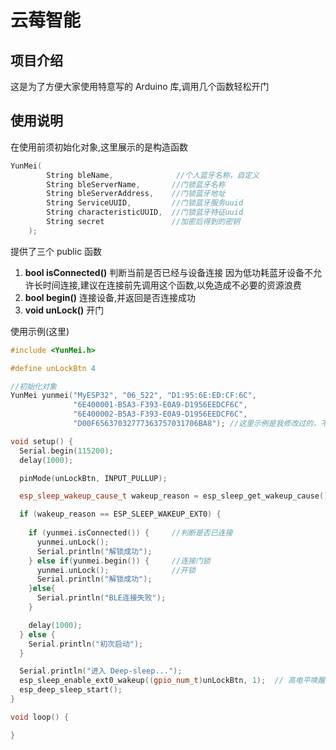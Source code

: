 # 云莓智能

## 项目介绍

这是为了方便大家使用特意写的 Arduino 库,调用几个函数轻松开门

## 使用说明

在使用前须初始化对象,这里展示的是构造函数

```cpp
YunMei(
        String bleName,              //个人蓝牙名称，自定义
        String bleServerName,       //门锁蓝牙名称
        String bleServerAddress,    //门锁蓝牙地址
        String ServiceUUID,         //门锁蓝牙服务uuid
        String characteristicUUID,  //门锁蓝牙特征uuid
        String secret               //加密后得到的密钥
    );
```

提供了三个 public 函数

1. **bool isConnected()**
   判断当前是否已经与设备连接
   因为低功耗蓝牙设备不允许长时间连接,建议在连接前先调用这个函数,以免造成不必要的资源浪费
1. **bool begin()**
   连接设备,并返回是否连接成功
1. **void unLock()**
   开门

使用示例(这里)
```cpp
#include <YunMei.h>

#define unLockBtn 4

//初始化对象
YunMei yunmei("MyESP32", "06_522", "D1:95:6E:ED:CF:6C",
              "6E400001-B5A3-F393-E0A9-D1956EEDCF6C",
              "6E400002-B5A3-F393-E0A9-D1956EEDCF6C",
              "D00F65637032777363757031706BA8"); //这里示例是我修改过的，不然要开我门了

void setup() {
  Serial.begin(115200);
  delay(1000);

  pinMode(unLockBtn, INPUT_PULLUP);

  esp_sleep_wakeup_cause_t wakeup_reason = esp_sleep_get_wakeup_cause();

  if (wakeup_reason == ESP_SLEEP_WAKEUP_EXT0) {
    
    if (yunmei.isConnected()) {     //判断是否已连接
      yunmei.unLock();
      Serial.println("解锁成功");
    } else if(yunmei.begin()) {     //连接门锁
      yunmei.unLock();              //开锁
      Serial.println("解锁成功");
    }else{
      Serial.println("BLE连接失败");
    }

    delay(1000);
  } else {
    Serial.println("初次启动");
  }

  Serial.println("进入 Deep-sleep...");
  esp_sleep_enable_ext0_wakeup((gpio_num_t)unLockBtn, 1);  // 高电平唤醒
  esp_deep_sleep_start();
}

void loop() {

}
```
